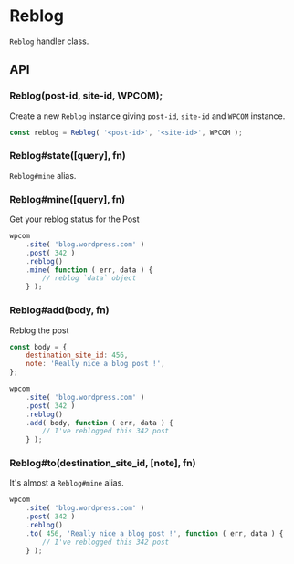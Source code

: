 # Reblog

`Reblog` handler class.

## API

### Reblog(post-id, site-id, WPCOM);

Create a new `Reblog` instance giving `post-id`, `site-id` and `WPCOM` instance.

```js
const reblog = Reblog( '<post-id>', '<site-id>', WPCOM );
```

### Reblog#state([query], fn)

`Reblog#mine` alias.

### Reblog#mine([query], fn)

Get your reblog status for the Post

```js
wpcom
	.site( 'blog.wordpress.com' )
	.post( 342 )
	.reblog()
	.mine( function ( err, data ) {
		// reblog `data` object
	} );
```

### Reblog#add(body, fn)

Reblog the post

```js
const body = {
	destination_site_id: 456,
	note: 'Really nice a blog post !',
};

wpcom
	.site( 'blog.wordpress.com' )
	.post( 342 )
	.reblog()
	.add( body, function ( err, data ) {
		// I've reblogged this 342 post
	} );
```

### Reblog#to(destination_site_id, [note], fn)

It's almost a `Reblog#mine` alias.

```js
wpcom
	.site( 'blog.wordpress.com' )
	.post( 342 )
	.reblog()
	.to( 456, 'Really nice a blog post !', function ( err, data ) {
		// I've reblogged this 342 post
	} );
```
